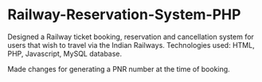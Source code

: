 # Railway-Reservation-System-PHP
Designed a Railway ticket booking, reservation and cancellation system for users that wish to
travel via the Indian Railways.
Technologies used: HTML, PHP, Javascript, MySQL database.

Made changes for generating a PNR number at the time of booking.
